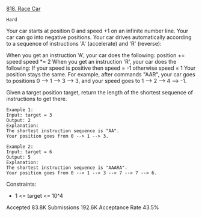 [818. Race Car](https://leetcode.com/problems/race-car/)

`Hard`

Your car starts at position 0 and speed +1 on an infinite number line. Your car can go into negative positions. Your car drives automatically according to a sequence of instructions 'A' (accelerate) and 'R' (reverse):

When you get an instruction 'A', your car does the following:
position += speed
speed *= 2
When you get an instruction 'R', your car does the following:
If your speed is positive then speed = -1
otherwise speed = 1
Your position stays the same.
For example, after commands "AAR", your car goes to positions 0 --> 1 --> 3 --> 3, and your speed goes to 1 --> 2 --> 4 --> -1.

Given a target position target, return the length of the shortest sequence of instructions to get there.

```
Example 1:
Input: target = 3
Output: 2
Explanation: 
The shortest instruction sequence is "AA".
Your position goes from 0 --> 1 --> 3.

Example 2:
Input: target = 6
Output: 5
Explanation: 
The shortest instruction sequence is "AAARA".
Your position goes from 0 --> 1 --> 3 --> 7 --> 7 --> 6.
``` 

Constraints:

- 1 <= target <= 10^4

Accepted
83.8K
Submissions
192.6K
Acceptance Rate
43.5%